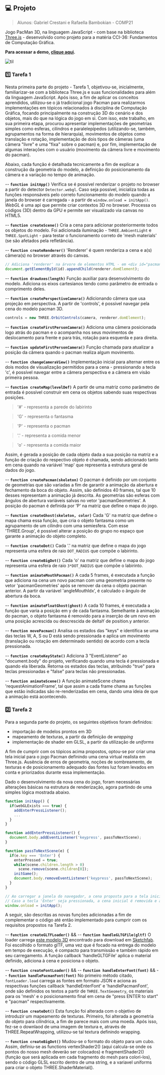 ## :computer: **Projeto**
> Alunos: Gabriel Crestani e Rafaella Bambokian - COMP21

Jogo PacMan 3D, na linguagem JavaScript - com base na biblioteca [Three.js](https://threejs.org/) - desenvolvido como projeto para a matéria CCI-36: Fundamentos de Computação Gráfica.

**Para acessar a demo, [clique aqui](https://bambokianr.github.io/pacman-threejs/).**

![til](./pacmangif.gif)

### :one: Tarefa 1
Nesta primeira parte do projeto - Tarefa 1, objetivou-se, inicialmente, familiarizar-se com a biblioteca Three.js e suas funcionalidades para além da linguagem JavaScript. Após isso, a fim de aplicar os conceitos aprendidos, utilizou-se o já tradicional jogo Pacman para realizarmos implementações em tópicos relacionados à disciplina de Computação Gráfica, focando principalmente na construção 3D do cenário e dos objetos, mais do que na lógica do jogo em si.
Com isso, este trabalho, em sua primeira etapa, procurou apresentar implementações de geometrias simples como esferas, cilindros e paralelepípedos (utilizando-se, também, agrupamentos na forma de hierarquia), movimentos de objetos como translação e rotação, implementação de dois tipos de câmeras (uma câmera "livre" e uma "fixa" sobre o pacman) e, por fim, implementação de algumas interações com o usuário (movimento da câmera livre e movimento do pacman).

Abaixo, cada função é detalhada tecnicamente a fim de explicar a construção da geometria do modelo, a definição do posicionamento da câmera e a variação no tempo de animação.

-- **`function initApp()`**
Verifica se é possível renderizar o projeto no browser a partir do detector `Detector.webgl`. Caso seja possível, inicializa todas as funções responsáveis pelo correto funcionamento do modelo quando a janela do browser é carregada - a partir de `window.onload = initApp()`. 
_WebGL_ é uma api que permite criar contextos 3D no browser. Processa os códigos (3D) dentro da GPU e permite ser visualizado via canvas no HTML5.

-- **`function createScene()`**
Cria a cena para adicionar posteriormente todos os objetos do modelo. 
Foi adicionada iluminação - `THREE.AmbientLight` e `THREE.SpotLight` - para testar o funcionamento correto de 'mesh materials' (se são afetados pela refletância).

-- **`function createRenderer()`**
'Renderer' é quem renderiza a cena e a(s) câmera(s) no browser através do canvas.
```js
// Adiciona 'renderer' na árvore de elementos HTML - em <div id="pacman-3d">
document.getElementById(id).appendChild(renderer.domElement);
```

-- **`function drawAxes(length)`**
Função auxiliar para desenvolvimento do modelo. Adiciona os eixos cartesianos tendo como parâmetro de entrada o comprimento deles.

-- **`function createPerspectiveCamera()`**
Adicionando câmera que usa projeção em perspectiva. A partir de 'controls', é possível navegar pela cena do modelo pacman 3D.
```js
controls = new THREE.OrbitControls(camera, renderer.domElement);
```

-- **`function createFirstPersonCamera()`**
Adiciona uma câmera posicionada logo atrás do pacman e o acompanha nos seus movimentos de deslocamento para frente e para trás, rotação para esquerda e para direita.

-- **`function updateFirstPersonCamera()`**
Função chamada para atualizar a posição da câmera quando o pacman realiza algum movimento.

-- **`function changeCameraView()`**
Implementação inicial para alternar entre os dois modos de visualização permitidos para a cena - pressionando a tecla 'c', é possível navegar entre a câmera perspectiva e a câmera em visão primeira pessoa.

-- **`function createMap(levelDef)`**
A partir de uma matriz como parâmetro de entrada é possível construir em cena os objetos sabendo suas respectivas posições.
> '#' - representa a parede do labirinto

> 'G' - representa o fantasma

> 'P' - representa o pacman

> '.' - representa a comida menor

> 'o' - representa a comida maior

Assim, é gerada a posição de cada objeto dada a sua posição na matriz e a função de criação do respectivo objeto é chamada, sendo adicionado tanto em cena quando na variável 'map' que representa a estrutura geral de dados do jogo. 

-- **`function createPacman(skeleton)`**
O pacman é definido por um conjunto de geometrias que são variadas a fim de garantir a animação da abertura e fechamento da boca do objeto. Assim, são definidos 40 frames, tal que 10 desses representam a animação já descrita. 
As geometrias são esferas com ângulos de abertura variáveis salvas no vetor 'pacmanGeometries'.
A posição do pacman é definida por 'P' na matriz que define o mapa do jogo.

-- **`function createGhost(skeleton, color)`**
Cada 'G' na matriz que define o mapa chama essa função, que cria o objeto fantasma como um agrupamento de um cilindro com uma semiesfera. Com esse 'THREE.Group', é possível alterar a posição do grupo no espaço que garante a animação do objeto completo. 

-- **`function createDot()`**
Cada '.' na matriz que define o mapa do jogo representa uma esfera de raio `DOT_RADIUS` que compõe o labirinto. 

-- **`function createBigDot()`**
Cada 'o' na matriz que define o mapa do jogo representa uma esfera de raio `3*DOT_RADIUS` que compõe o labirinto. 

-- **`function animateMouthPacman()`**
A cada 5 frames, é executada a função que adiciona na cena um novo pacman com uma geometria presente no vetor 'pacmanGeometries' após se remover da cena o objeto pacman anterior. A partir da variável 'angleMouthIdx', é calculado o ângulo de abertura da boca.


-- **`function animateFloatGhost(ghost)`**
A cada 10 frames, é executada a função que varia a posição em y de cada fantasma. Semelhante à animação do pacman, o objeto fantasma é removido para a inserção de um novo em uma posição acrescida ou descrescida de deltaY de position.y anterior.

-- **`function movePacman()`**
Analisa os estados das "keys" e identifica se uma das teclas W, A, S ou D está sendo pressionada e aplica um movimento (translação ou rotação em determinado sentido) de acordo com a tecla pressionada.

-- **`function createKeyState()`**
Adiciona 3 "EventListener" ao "document.body" do projeto, verificando quando uma tecla é pressionada e quando ela liberada. Retorna os estados das teclas, atribuindo "true" para teclas pressionadas e "false" para teclas não pressionadas.

-- **`function animateScene()`**
A função animateScene chama 'requestAnimationFrame', tal que assim a cada frame chama as funções que estão indicadas são re-renderizadas em cena, dando uma ideia de que a animação está acontecendo.

### :two: Tarefa 2
Para a segunda parte do projeto, os seguintes objetivos foram definidos:
 - importação de modelos prontos em 3D
 - mapeamento de texturas, a partir da definição de _wrapping_
 - implementação de shader em GLSL, a partir da utilização de _uniforms_

A fim de cumprir com os tópicos acima propostos, optou-se por criar uma tela inicial para o jogo Pacman definindo uma cena virtual realista em Three.js. Ausência de erros de geometria, noções de sombreamento, de texturas e de posicionamento adequado das fontes luz foram levados em conta e priorizados durante essa implementação.

Dado o desenvolvimento da nova cena do jogo, foram necessárias alterações básicas na estrutura de renderização, agora partindo de uma simples lógica mostrada abaixo.
```js
function initApp() {
  if(webGLExists === true) {
    addEnterPressListener();
    ...
  }
}

function addEnterPressListener() {
  document.body.addEventListener('keypress', passToNextScene);
}

function passToNextScene(e) {
  if(e.key === 'Enter') {
    enterPressed = true;
    while(scene.children.length > 0)  
      scene.remove(scene.children[0]); 
    initGame();
    document.body.removeEventListener('keypress', passToNextScene);
  }
}

// Ao carregar a janela do navegador, a cena proposta para a tela inicial é construída
// Caso a tecla 'Enter' seja pressionada, a cena inicial é removida e a cena do jogo é então renderizada
window.onload = initApp();
```

A seguir, são descritas as novas funções adicionadas a fim de complementar o código até então implementado para cumprir com os requisitos propostos na Tarefa 2.

-- **`function createGLTFLoader()`** && -- **`function handleGLTGFile(gltf)`** O loader carrega [este modelo 3D](https://sketchfab.com/3d-models/ms-pac-man-arcade-24f9ac126fb24e27b98e9dc7db4a79f9) encontrado para download em [Sketchfab](https://sketchfab.com/3d-models?features=downloadable&sort_by=-likeCount). Foi escolhido o formato glTF, uma vez que é focado na entrega do modelo em tempo de execução, é compacto para transmissão e também rápido em seu carregamento. A função callback 'handleGLTGFile' aplica o material definido, adiciona à cena e posiciona o objeto.

-- **`function createFontLoader()`** && -- **`function handleEnterFont(font)`** && -- **`function handlePacmanFont(font)`**
No primeiro método citado, `fontLoader.load` carrega as fontes em formato JSON e aciona as respectivas funções callback 'handleEnterFont' e 'handlePacmanFont', onde são definidos os textos a partir de `THREE.TextGeometry`, os materiais para os 'mesh' e o posicionamento final em cena de "press ENTER to start" e "pacman" respectivamente.

-- **`function createDot()`** 
Esta função foi alterada com o objetivo de introduzir um mapeamento de texturas. Primeiro, foi alterada a geometria do objeto para cilíndrica, a fim de parece mais com uma moeda. Após isso, fez-se o downlaod de uma imagem de textura e, através de THREE.RepeatWrapping, utilizou-se tal textura definindo wrapping.

-- **`function createBigDot()`**
Mudou-se o formato do objeto para um cubo. Assim, definiu-se as functions vertexShader2() (aqui calcula-se onde os pontos do nosso mesh deverão ser colocados) e fragmentShader2() (função que será aplicada em cada fragmento do mesh para colori-los), sendo o código GLSL escrito dentro de uma string, e a variavel uniforms para criar o objeto THREE.ShaderMaterial().
